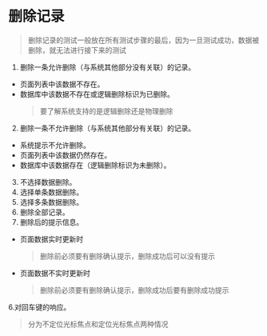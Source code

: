 # 删除记录

> 删除记录的测试一般放在所有测试步骤的最后，因为一旦测试成功，数据被删除，就无法进行接下来的测试

1. 删除一条允许删除（与系统其他部分没有关联）的记录。
  * 页面列表中该数据不存在。
  * 数据库中该数据不存在或逻辑删除标识为已删除。
    > 要了解系统支持的是逻辑删除还是物理删除  
2. 删除一条不允许删除（与系统其他部分有关联）的记录。
  * 系统提示不允许删除。
  * 页面列表中该数据仍然存在。
  * 数据库中该数据存在（逻辑删除标识为未删除）。
3. 不选择数据删除。
4. 选择单条数据删除。
5. 选择多条数据删除。
6. 删除全部记录。
7. 删除后的提示信息。
  * 页面数据实时更新时
    > 删除前必须要有删除确认提示，删除成功后可以没有提示
  * 页面数据不实时更新时
    > 删除前必须要有删除确认提示，删除成功后要有删除成功提示

6.对回车键的响应。
  > 分为不定位光标焦点和定位光标焦点两种情况
